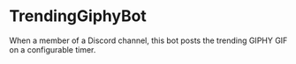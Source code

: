 # TrendingGiphyBot
When a member of a Discord channel, this bot posts the trending GIPHY GIF on a configurable timer.
